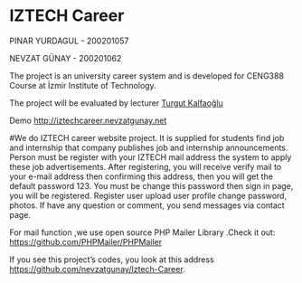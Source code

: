 # IZTECH Career

PINAR YURDAGUL - 200201057

NEVZAT GÜNAY - 200201062

The project is an university career system and is developed for CENG388 Course at İzmir Institute of Technology.

The project will be evaluated by lecturer <a href="http://kalfaoglu.com">Turgut Kalfaoğlu</a>

Demo http://iztechcareer.nevzatgunay.net

#We do IZTECH career website project. It is supplied for students find job and internship that company publishes job and 
internship announcements. Person must be register with your IZTECH mail address the system to apply these job advertisements.
After registering, you will receive verify mail to your e-mail address then confirming this address, then you will get the default
password 123. You must be change this password then sign in page, you will be registered. Register user upload user profile change
password, photos. If have any question or comment, you send messages via contact page. 

For mail function ,we use open source PHP Mailer Library .Check it out: https://github.com/PHPMailer/PHPMailer

If you see this project’s codes, you look at this address https://github.com/nevzatgunay/Iztech-Career.


